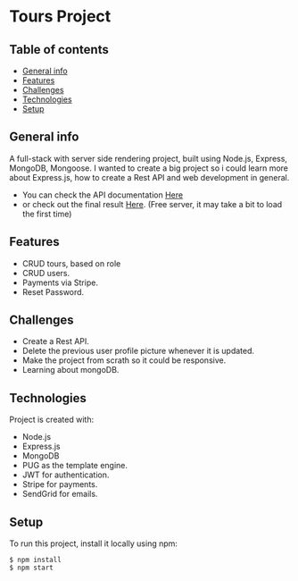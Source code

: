 # Tours Project

## Table of contents
* [General info](#general-info)
* [Features](#features)
* [Challenges](#challenges)
* [Technologies](#technologies)
* [Setup](#setup)

## General info
A full-stack with server side rendering project, built using Node.js, Express, MongoDB, Mongoose. 
I wanted to create a big project so i could learn more about Express.js, how to create a Rest API and web development in general. 
* You can check the API documentation [Here](https://documenter.getpostman.com/view/10330595/TzCMeTwn)
* or check out the final result [Here](https://tours-hugo.herokuapp.com/).  (Free server, it may take a bit to load the first time)

## Features
* CRUD tours, based on role
* CRUD users. 
* Payments via Stripe. 
* Reset Password.

## Challenges
* Create a Rest API.
* Delete the previous user profile picture whenever it is updated. 
* Make the project from scrath so it could be responsive.
* Learning about mongoDB.
	
## Technologies
Project is created with:
* Node.js
* Express.js
* MongoDB
* PUG as the template engine.
* JWT for authentication.
* Stripe for payments. 
* SendGrid for emails.
	
## Setup
To run this project, install it locally using npm:

```
$ npm install
$ npm start
```
